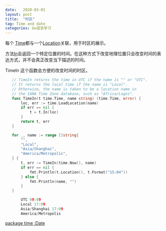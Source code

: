 ```yaml
---
date:   2020-03-01
layout: post
title:  "时区"
tag: Time and date
categories: Go语言学习 
---
```


每个 [Time](https://golang.org/pkg/time/#Time)都与一个[Location](https://golang.org/pkg/time/#Location)关联，用于时区的展示。

方法[In](https://golang.org/pkg/time/#Time.In)会返回一个特定位置的时间。在这种方式下改变地理位置只会改变时间的表达方式，并不会真正改变当下描述的时间。

TimeIn 这个函数会方便的改变时间的时区。
 
 ```go
    // TimeIn returns the time in UTC if the name is "" or "UTC".
    // It returns the local time if the name is "Local".
    // Otherwise, the name is taken to be a location name in
    // the IANA Time Zone database, such as "Africa/Lagos".
    func TimeIn(t time.Time, name string) (time.Time, error) {
        loc, err := time.LoadLocation(name)
        if err == nil {
            t = t.In(loc)
        }
        return t, err
    }
 ```
 
 ```go
 	for _, name := range []string{
		"",
		"Local",
		"Asia/Shanghai",
		"America/Metropolis",
	} {
		t, err := TimeIn(time.Now(), name)
		if err == nil {
			fmt.Println(t.Location(), t.Format("15:04"))
		} else {
			fmt.Println(name, "")
		}
	}
 ```
 ```go
		UTC 09:09
		Local 17:09
		Asia/Shanghai 17:09
		America/Metropolis 
 ```
 
 [package time :Date](https://golang.org/pkg/time/#Date)
 


